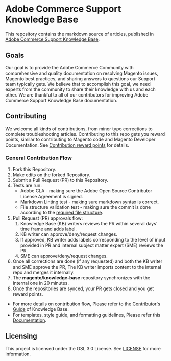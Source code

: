 # Adobe Commerce Support Knowledge Base
This repository contains the markdown source of articles, published in [Adobe Commerce Support Knowledge Base](https://support.magento.com/hc/en-us).

## Goals

Our goal is to provide the Adobe Commerce Community with comprehensive and quality documentation on resolving Magento issues, Magento best practices, and sharing answers to questions our Support team typically gets. We believe that to accomplish this goal, we need experts from the community to share their knowledge with us and each other. We are thankful to all of our contributors for improving Adobe Commerce Support Knowledge Base documentation.

## Contributing 

We welcome all kinds of contributions, from minor typo corrections to complete troubleshooting articles. Contributing to this repo gets you reward points, similar to contributing to Magento code and Magento Developer Documentation. See [Contribution reward points](docs/contribution-points.md) for details.

### General Contribution Flow

1. Fork this Repository.
1. Make edits on the forked Repository.
1. Submit a Pull Request (PR) to this Repository.
1. Tests are run:
   * Adobe CLA - making sure the Adobe Open Source Contributor License Agreement is signed.
   * Markdown Linting test - making sure markdown syntax is correct.
   * File structure validation test - making sure the commit is done according to the [required file structure](.github/CONTRIBUTING,md#file_structure).
1. Pull Request (PR) approvals flow:
   1. Knowledge Base (KB) writers reviews the PR within several days' time frame and adds label.
   1. KB writer can approve/deny/request changes.
   1. If approved, KB writer adds labels corresponding to the level of input provided in PR and internal subject matter expert (SME) reviews the PR.
   1. SME can approve/deny/request changes.
1. Once all corrections are done (if any requested) and both the KB writer and SME approve the PR, The KB writer imports content to the internal repo and merges it internally.
1. The  **magento/knowledge-base** repository synchronizes with the internal one in 20 minutes.
1. Once the repositories are synced, your PR gets closed and you get reward points.


- For more details on contribution flow, Please refer to the [Contributor's Guide](.github/CONTRIBUTING.md) of Knowledge Base.
- For templates, style guide, and formatting guidelines, Please refer this [Documentation](docs/index.md).

## Licensing

This project is licensed under the OSL 3.0 License. See [LICENSE](LICENSE.txt) for more information.
